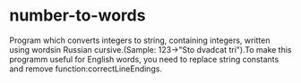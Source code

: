 # number-to-words
Program which converts integers to string, containing integers, written using wordsin Russian cursive.(Sample: 123->"Sto dvadcat tri").To make this programm useful for English words, you need to replace string constants and remove function:correctLineEndings.
